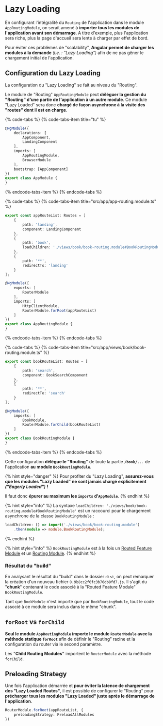 # Lazy Loading

En configurant l'intégralité du `Routing` de l'application dans le module `AppRoutingModule`, on serait amené à **importer tous les modules de l'application avant son démarrage**. A titre d'exemple, plus l'application sera riche, plus la page d'accueil sera lente à charger par effet de bord.

Pour éviter ces problèmes de "scalability", **Angular permet de charger les modules à la demande** _\(i.e. : "Lazy Loading"\)_ afin de ne pas gêner le chargement initial de l'application.

## Configuration du Lazy Loading

La configuration du "Lazy Loading" se fait au niveau du "Routing".

Le module de "Routing" `AppRoutingModule` peut **déléguer la gestion du "Routing" d'une partie de l'application à un autre module**. Ce module "Lazy Loaded" sera donc **chargé de façon asynchrone à la visite des "routes" dont il est en charge**.

{% code-tabs %}
{% code-tabs-item title="tu" %}
```typescript
@NgModule({
    declarations: [
        AppComponent,
        LandingComponent
    ],
    imports: [
        AppRoutingModule,
        BrowserModule
    ],
    bootstrap: [AppComponent]
})
export class AppModule {
}
```
{% endcode-tabs-item %}
{% endcode-tabs %}

{% code-tabs %}
{% code-tabs-item title="src/app/app-routing.module.ts" %}
```typescript
export const appRouteList: Routes = [
    {
        path: 'landing',
        component: LandingComponent
    },
    {
        path: 'book',
        loadChildren: './views/book/book-routing.module#BookRoutingModule'
    },
    {
        path: '**',
        redirectTo: 'landing'
    }
];

@NgModule({
    exports: [
        RouterModule
    ],
    imports: [
        HttpClientModule,
        RouterModule.forRoot(appRouteList)
    ]
})
export class AppRoutingModule {
}
```
{% endcode-tabs-item %}
{% endcode-tabs %}

{% code-tabs %}
{% code-tabs-item title="src/app/views/book/book-routing.module.ts" %}
```typescript
export const bookRouteList: Routes = [
    {
        path: 'search',
        component: BookSearchComponent
    },
    {
        path: '**',
        redirectTo: 'search'
    }
];

@NgModule({
    imports: [
        BookModule,
        RouterModule.forChild(bookRouteList)
    ]
})
export class BookRoutingModule {
}
```
{% endcode-tabs-item %}
{% endcode-tabs %}

Cette configuration **délègue le "Routing"** de toute la partie **`/book/...`** de l'application **au module `BookRoutingModule`**.

{% hint style="danger" %}
Pour profiter du "Lazy Loading", **assurez-vous que les modules "Lazy Loaded" ne sont jamais chargé explicitement** _**\("Eagerly Loaded"\)**_ **!**

Il faut donc **épurer au maximum les `imports` d'`AppModule`**.
{% endhint %}

{% hint style="info" %}
La syntaxe `loadChildren: './views/book/book-routing.module#BookRoutingModule'` est un raccourci pour le chargement asynchrone de la classe `BookRoutingModule` :

```typescript
loadChildren: () => import('./views/book/book-routing.module')
    .then(module => module.BookRoutingModule);
```
{% endhint %}

{% hint style="info" %}
`BookRoutingModule` est à la fois un [Routed Feature Module](../project-structure-and-modules/feature-module.md) et un [Routing Module](../project-structure-and-modules/feature-module.md).
{% endhint %}

### Résultat du "build"

En analysant le résultat du "build" dans le dossier `dist`,  on peut remarquer la création d'un nouveau fichier `0.9b8cc2f6fc3b76db8fd7.js`. Il s'agit du "**chunk**" contenant le code associé à la "Routed Feature Module" `BookRoutingModule`.

Tant que `BookModule` n'est importé que par `BookRoutingModule`, tout le code associé à ce module sera inclus dans le même "chunk".

## `forRoot` vs `forChild`

**Seul le module  `AppRoutingModule` importe le module `RouterModule` avec la méthode statique `forRoot`** afin de définir le "Routing" racine et la configuration du router via le second paramètre.

Les "**Child Routing Modules"** importent le `RouterModule` avec la méthode `forChild`.

## Preloading Strategy

Une fois l'application démarrée et **pour éviter la latence de chargement des "Lazy Loaded Routes"**, il est possible de configurer le "Routing" pour **précharger tous les modules "Lazy Loaded" juste après le démarrage de l'application**.

```typescript
RouterModule.forRoot(appRouteList, {
    preloadingStrategy: PreloadAllModules
})
```


